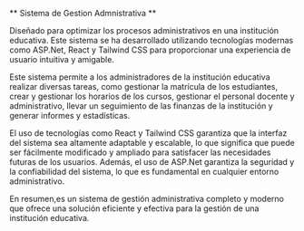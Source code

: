 ** Sistema de Gestion Admnistrativa **

Diseñado para optimizar los procesos administrativos en una institución educativa. Este sistema se ha desarrollado utilizando tecnologías modernas como ASP.Net, React y Tailwind CSS para proporcionar una experiencia de usuario intuitiva y amigable.

Este sistema permite a los administradores de la institución educativa realizar diversas tareas, como gestionar la matrícula de los estudiantes, crear y gestionar los horarios de los cursos, gestionar el personal docente y administrativo, llevar un seguimiento de las finanzas de la institución y generar informes y estadísticas.

El uso de tecnologías como React y Tailwind CSS garantiza que la interfaz del sistema sea altamente adaptable y escalable, lo que significa que puede ser fácilmente modificado y ampliado para satisfacer las necesidades futuras de los usuarios. Además, el uso de ASP.Net garantiza la seguridad y la confiabilidad del sistema, lo que es fundamental en cualquier entorno administrativo.

En resumen,es un sistema de gestión administrativa completo y moderno que ofrece una solución eficiente y efectiva para la gestión de una institución educativa.

